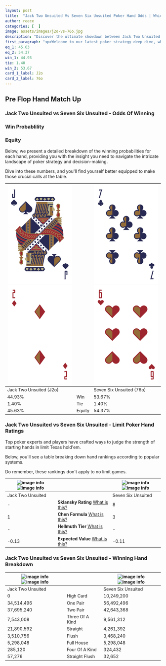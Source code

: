 ```yaml
---
layout: post
title:  "Jack Two Unsuited Vs Seven Six Unsuited Poker Hand Odds | Which Is The Better Hand In Poker? A Complete Guide"
author: reece
categories: [  ]
image: assets/images/j2o-vs-76o.jpg
description: "Discover the ultimate showdown between Jack Two Unsuited and Seven Six Unsuited in poker! Uncover the odds, strategies, and scenarios where one hand triumphs over the other. Get ready to up your poker game with this thrilling analysis."
first_paragraph: "<p>Welcome to our latest poker strategy deep dive, where we're pitting two distinct hands against each other in a high-stakes showdown: Jack Two Unsuited vs Seven Six Unsuited.</p><p>In the dynamic world of poker, every decision counts, and knowing which hand holds the upper hand is key to your success at the table.</p><p>In this article, we'll dissect these two hands, explore the scenarios where one dominates the other, and equip you with the knowledge to make strategic choices that can tip the odds in your favor.</p><p>Get ready to unravel the intriguing dynamics of these poker hands and elevate your game to new heights.</p>"
eq_1: 45.63
eq_2: 54.37
win_1: 44.93
tie: 1.40
win_2: 53.67
card_1_label: J2o
card_2_label: 76o
---
```




[comment]: # (sp0)

## Pre Flop Hand Match Up

<div class="table hand-ratings" markdown="1"> 



### Jack Two Unsuited vs Seven Six Unsuited - Odds Of Winning


  
<div class="row graphs"> 
<div class="col-lg-6">
    <h3>Win Probablility</h3>
    <canvas id="WinChart"></canvas>
</div>
<div class="col-lg-6">
    <h3>Equity</h3>
    <canvas id="EquityChart"></canvas>
</div>
</div>

  Below, we present a detailed breakdown of the winning probabilities for each hand, providing you with the insight you need to navigate the intricate landscape of poker strategy and decision-making. 

Dive into these numbers, and you'll find yourself better equipped to make those crucial calls at the table.


    
| ![image info](assets/images/hand1/j.png) ![image info](assets/images/hand1/2o.png) |  | ![image info](assets/images/hand2/7.png) ![image info](assets/images/hand2/6o.png) |
| -------- | -------- | -------- |
| Jack Two Unsuited (J2o) |  | Seven Six Unsuited (76o) |
| 44.93% | Win | 53.67% |
| 1.40% | Tie | 1.40% |
| 45.63% | Equity | 54.37% |




[comment]: # (sp1)



### Jack Two Unsuited vs Seven Six Unsuited - Limit Poker Hand Ratings

Top poker experts and players have crafted ways to judge the strength of starting hands in limit Texas hold'em. 

Below, you'll see a table breaking down hand rankings according to popular systems. 

Do remember, these rankings don't apply to no limit games.


    
| ![image info](https://www.riverpairs.com/assets/images/hand1/j.png) ![image info](https://www.riverpairs.com/assets/images/hand1/2o.png) |  | ![image info](https://www.riverpairs.com/assets/images/hand2/7.png) ![image info](https://www.riverpairs.com/assets/images/hand2/6o.png) |
| -------- | -------- | -------- |
| Jack Two Unsuited |  | Seven Six Unsuited |
| - | **Sklansky Rating** [What is this?](/sklansky-rating-explained) | 8 |
| 1 | **Chen Formula** [What is this?](/chen-formula-explained) | 3 |
| - | **Hellmuth Tier** [What is this?](/Hellmuth-tier-explained) | - |
| -0.13 | **Expected Value** [What is this?](/expected-value-explained) | -0.11 |




[comment]: # (sp2)



### Jack Two Unsuited vs Seven Six Unsuited - Winning Hand Breakdown


    
| ![image info](https://www.riverpairs.com/assets/images/hand1/j.png) ![image info](https://www.riverpairs.com/assets/images/hand1/2o.png) |  | ![image info](https://www.riverpairs.com/assets/images/hand2/7.png) ![image info](https://www.riverpairs.com/assets/images/hand2/6o.png) |
| -------- | -------- | -------- |
| Jack Two Unsuited |  | Seven Six Unsuited |
| 0 | High Card | 10,249,200 |
| 34,514,496 | One Pair | 56,492,496 |
| 37,695,240 | Two Pair | 42,643,368 |
| 7,543,008 | Three Of A Kind | 9,561,312 |
| 21,890,592 | Straight | 4,261,392 |
| 3,510,756 | Flush | 3,468,240 |
| 5,298,048 | Full House | 5,298,048 |
| 285,120 | Four Of A Kind | 324,432 |
| 57,276 | Straight Flush | 32,652 |




[comment]: # (sp3)



</div>

[comment]: # (sp4)



[comment]: # (sp5)

